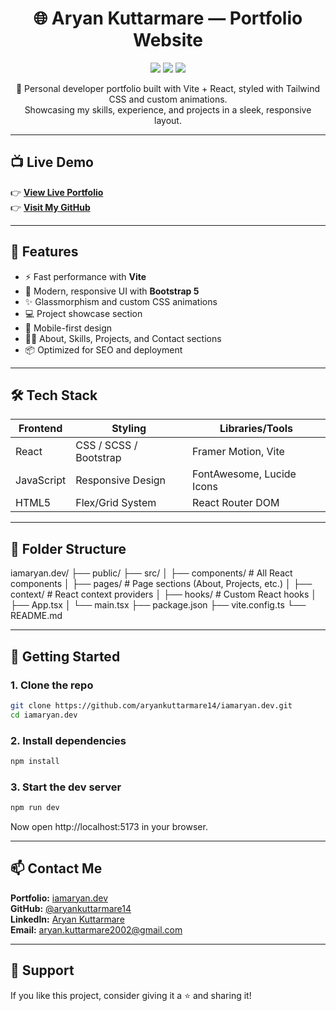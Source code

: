 <h1 align="center">🌐 Aryan Kuttarmare — Portfolio Website</h1>

<p align="center">
  <img src="https://img.shields.io/badge/React-Vite-blue?style=flat-square&logo=react" />
  <img src="https://img.shields.io/badge/Deployed-Vercel-black?style=flat-square&logo=vercel" />
  <img src="https://img.shields.io/badge/License-MIT-green?style=flat-square" />
</p>

<p align="center">
  🚀 Personal developer portfolio built with Vite + React, styled with Tailwind CSS and custom animations.<br/>
  Showcasing my skills, experience, and projects in a sleek, responsive layout.
</p>

---

## 📺 Live Demo

👉 **[View Live Portfolio](https://iamaryan-dev.vercel.app/)**  
👉 **[Visit My GitHub](https://github.com/aryankuttarmare14)**

---

## 🧠 Features

- ⚡ Fast performance with **Vite**
- 🎨 Modern, responsive UI with **Bootstrap 5**
- ✨ Glassmorphism and custom CSS animations
- 💻 Project showcase section
- 📱 Mobile-first design
- 🧑‍💼 About, Skills, Projects, and Contact sections
- 📦 Optimized for SEO and deployment

---

## 🛠️ Tech Stack

| Frontend   | Styling                | Libraries/Tools           |
| ---------- | ---------------------- | ------------------------- |
| React      | CSS / SCSS / Bootstrap | Framer Motion, Vite       |
| JavaScript | Responsive Design      | FontAwesome, Lucide Icons |
| HTML5      | Flex/Grid System       | React Router DOM          |

---

## 📂 Folder Structure

iamaryan.dev/
├── public/
├── src/
│ ├── components/ # All React components
│ ├── pages/ # Page sections (About, Projects, etc.)
│ ├── context/ # React context providers
│ ├── hooks/ # Custom React hooks
│ ├── App.tsx
│ └── main.tsx
├── package.json
├── vite.config.ts
└── README.md

---

## 🚀 Getting Started

### 1. Clone the repo

```bash
git clone https://github.com/aryankuttarmare14/iamaryan.dev.git
cd iamaryan.dev
```

### 2. Install dependencies

```bash
npm install
```

### 3. Start the dev server

```bash
npm run dev
```

Now open http://localhost:5173 in your browser.

---

## 📫 Contact Me

**Portfolio:** [iamaryan.dev](https://github.com/aryankuttarmare14/IAMARYAN.DEV/)  
**GitHub:** [@aryankuttarmare14](https://github.com/aryankuttarmare14)  
**LinkedIn:** [Aryan Kuttarmare](https://www.linkedin.com/in/aryankuttarmare/)  
**Email:** aryan.kuttarmare2002@gmail.com

---

## 💖 Support

If you like this project, consider giving it a ⭐ and sharing it!

